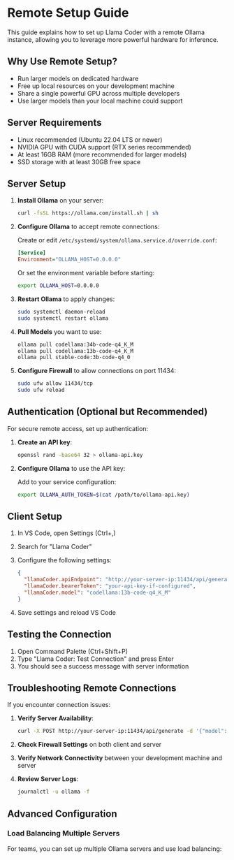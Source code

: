 # Remote Setup Guide

This guide explains how to set up Llama Coder with a remote Ollama instance, allowing you to leverage more powerful hardware for inference.

## Why Use Remote Setup?

- Run larger models on dedicated hardware
- Free up local resources on your development machine
- Share a single powerful GPU across multiple developers
- Use larger models than your local machine could support

## Server Requirements

- Linux recommended (Ubuntu 22.04 LTS or newer)
- NVIDIA GPU with CUDA support (RTX series recommended)
- At least 16GB RAM (more recommended for larger models)
- SSD storage with at least 30GB free space

## Server Setup

1. **Install Ollama** on your server:

   ```bash
   curl -fsSL https://ollama.com/install.sh | sh
   ```

2. **Configure Ollama** to accept remote connections:

   Create or edit `/etc/systemd/system/ollama.service.d/override.conf`:
   
   ```ini
   [Service]
   Environment="OLLAMA_HOST=0.0.0.0"
   ```

   Or set the environment variable before starting:
   
   ```bash
   export OLLAMA_HOST=0.0.0.0
   ```

3. **Restart Ollama** to apply changes:

   ```bash
   sudo systemctl daemon-reload
   sudo systemctl restart ollama
   ```

4. **Pull Models** you want to use:

   ```bash
   ollama pull codellama:34b-code-q4_K_M
   ollama pull codellama:13b-code-q4_K_M
   ollama pull stable-code:3b-code-q4_0
   ```

5. **Configure Firewall** to allow connections on port 11434:

   ```bash
   sudo ufw allow 11434/tcp
   sudo ufw reload
   ```

## Authentication (Optional but Recommended)

For secure remote access, set up authentication:

1. **Create an API key**:

   ```bash
   openssl rand -base64 32 > ollama-api.key
   ```

2. **Configure Ollama** to use the API key:

   Add to your service configuration:
   
   ```bash
   export OLLAMA_AUTH_TOKEN=$(cat /path/to/ollama-api.key)
   ```

## Client Setup

1. In VS Code, open Settings (Ctrl+,)

2. Search for "Llama Coder"

3. Configure the following settings:

   ```json
   {
     "llamaCoder.apiEndpoint": "http://your-server-ip:11434/api/generate",
     "llamaCoder.bearerToken": "your-api-key-if-configured",
     "llamaCoder.model": "codellama:13b-code-q4_K_M"
   }
   ```

4. Save settings and reload VS Code

## Testing the Connection

1. Open Command Palette (Ctrl+Shift+P)
2. Type "Llama Coder: Test Connection" and press Enter
3. You should see a success message with server information

## Troubleshooting Remote Connections

If you encounter connection issues:

1. **Verify Server Availability**:
   
   ```bash
   curl -X POST http://your-server-ip:11434/api/generate -d '{"model": "codellama:7b-code-q4_K_M", "prompt": "// test"}'
   ```

2. **Check Firewall Settings** on both client and server

3. **Verify Network Connectivity** between your development machine and server

4. **Review Server Logs**:
   
   ```bash
   journalctl -u ollama -f
   ```

## Advanced Configuration

### Load Balancing Multiple Servers

For teams, you can set up multiple Ollama servers and use load balancing:

